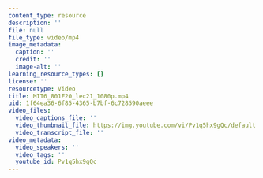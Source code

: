 ```yaml
---
content_type: resource
description: ''
file: null
file_type: video/mp4
image_metadata:
  caption: ''
  credit: ''
  image-alt: ''
learning_resource_types: []
license: ''
resourcetype: Video
title: MIT6_801F20_lec21_1080p.mp4
uid: 1f64ea36-6f85-4365-b7bf-6c728590aeee
video_files:
  video_captions_file: ''
  video_thumbnail_file: https://img.youtube.com/vi/Pv1q5hx9gQc/default.jpg
  video_transcript_file: ''
video_metadata:
  video_speakers: ''
  video_tags: ''
  youtube_id: Pv1q5hx9gQc
---
```

